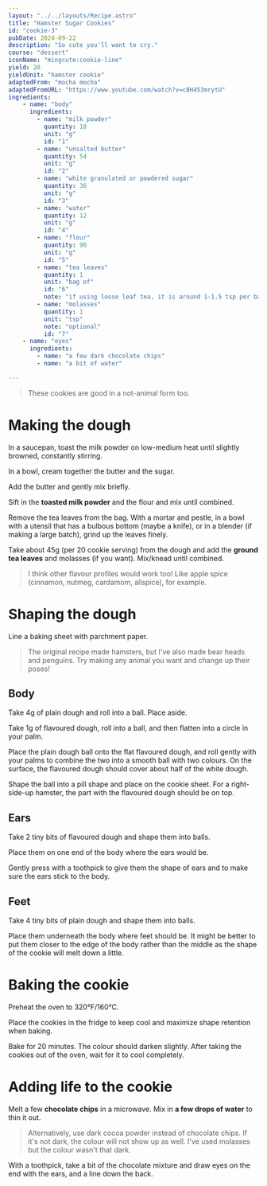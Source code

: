 ```yaml
---
layout: "../../layouts/Recipe.astro"
title: "Hamster Sugar Cookies"
id: "cookie-3"
pubDate: 2024-09-22
description: "So cute you'll want to cry."
course: "dessert"
iconName: "mingcute:cookie-line"
yield: 20
yieldUnit: "hamster cookie"
adaptedFrom: "mocha mocha"
adaptedFromURL: "https://www.youtube.com/watch?v=cBH453mrytU"
ingredients:
    - name: "body"
      ingredients:
        - name: "milk powder"
          quantity: 18
          unit: "g"
          id: "1"
        - name: "unsalted butter"
          quantity: 54
          unit: "g"
          id: "2"
        - name: "white granulated or powdered sugar"
          quantity: 36
          unit: "g"
          id: "3"
        - name: "water"
          quantity: 12
          unit: "g"
          id: "4"
        - name: "flour"
          quantity: 90
          unit: "g"
          id: "5"
        - name: "tea leaves"
          quantity: 1
          unit: "bag of"
          id: "6"
          note: "if using loose leaf tea, it is around 1-1.5 tsp per bag"
        - name: "molasses"
          quantity: 1
          unit: "tsp"
          note: "optional"
          id: "7"
    - name: "eyes"
      ingredients:
        - name: "a few dark chocolate chips"
        - name: "a bit of water"

---
```

> These cookies are good in a not-animal form too.
# Making the dough
In a saucepan, toast the <span class="ingredient" data-id="1">milk powder</span> on low-medium heat until slightly browned, constantly stirring.

In a bowl, cream together the <span class="ingredient" data-id="2">butter</span> and the <span class="ingredient" data-id="3">sugar</span>.

Add the <span class="ingredient" data-id="4">butter</span> and gently mix briefly.

Sift in the **toasted milk powder** and the <span class="ingredient" data-id="5">flour</span> and mix until combined.

Remove the <span class="ingredient" data-id="6">tea leaves</span> from the bag. With a mortar and pestle, in a bowl with a utensil that has a bulbous bottom (maybe a knife), or in a blender (if making a large batch), grind up the leaves finely.

Take about 45g (per 20 cookie serving) from the dough and add the **ground tea leaves** and <span class="ingredient" data-id="7">molasses</span> (if you want). Mix/knead until combined.
> I think other flavour profiles would work too! Like apple spice (cinnamon, nutmeg, cardamom, allspice), for example.

# Shaping the dough
Line a baking sheet with parchment paper.

> The original recipe made hamsters, but I've also made bear heads and penguins. Try making any animal you want and change up their poses!
## Body
Take 4g of plain dough and roll into a ball. Place aside.

Take 1g of flavoured dough, roll into a ball, and then flatten into a circle in your palm. 

Place the plain dough ball onto the flat flavoured dough, and roll gently with your palms to combine the two into a smooth ball with two colours. On the surface, the flavoured dough should cover about half of the white dough.

Shape the ball into a pill shape and place on the cookie sheet. For a right-side-up hamster, the part with the flavoured dough should be on top.

## Ears
Take 2 tiny bits of flavoured dough and shape them into balls.

Place them on one end of the body where the ears would be. 

Gently press with a toothpick to give them the shape of ears and to make sure the ears stick to the body.

## Feet
Take 4 tiny bits of plain dough and shape them into balls.

Place them underneath the body where feet should be. It might be better to put them closer to the edge of the body rather than the middle as the shape of the cookie will melt down a little.

# Baking the cookie
Preheat the oven to 320°F/160°C.

Place the cookies in the fridge to keep cool and maximize shape retention when baking. 

Bake for 20 minutes. The colour should darken slightly. After taking the cookies out of the oven, wait for it to cool completely.

# Adding life to the cookie
Melt a few **chocolate chips** in a microwave. Mix in **a few drops of water** to thin it out.
> Alternatively, use dark cocoa powder instead of chocolate chips. If it's not dark, the colour will not show up as well. I've used molasses but the colour wasn't that dark.

With a toothpick, take a bit of the chocolate mixture and draw eyes on the end with the ears, and a line down the back. 